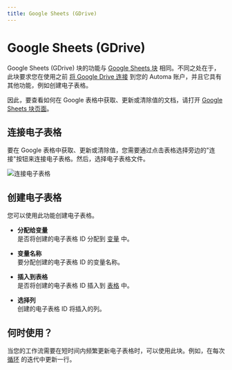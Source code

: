 ```yaml
---
title: Google Sheets (GDrive)
---
```


# Google Sheets (GDrive)

Google Sheets (GDrive) 块的功能与 [Google Sheets 块](./google-sheets.md) 相同。不同之处在于，此块要求您在使用之前 [将 Google Drive 连接](../integrations/google-drive.md) 到您的 Automa 账户，并且它具有其他功能，例如创建电子表格。

因此，要查看如何在 Google 表格中获取、更新或清除值的文档，请打开 [Google Sheets 块页面](./google-sheets.md)。

## 连接电子表格

要在 Google 表格中获取、更新或清除值，您需要通过点击表格选择旁边的"连接"按钮来连接电子表格。然后，选择电子表格文件。

![连接电子表格](https://s3.ap-southeast-1.amazonaws.com/automa-pub/i/2024/12/03/ml5uc-hh.png)

## 创建电子表格
您可以使用此功能创建电子表格。

- **分配给变量** <br>
	是否将创建的电子表格 ID 分配到 [变量](../workflow/variables.md) 中。

- **变量名称** <br>
	要分配创建的电子表格 ID 的变量名称。

- **插入到表格** <br>
	是否将创建的电子表格 ID 插入到 [表格](../workflow/table.md) 中。

- **选择列** <br>
	创建的电子表格 ID 将插入的列。

## 何时使用？
当您的工作流需要在短时间内频繁更新电子表格时，可以使用此块。例如，在每次 [循环](../workflow/looping.md) 的迭代中更新一行。